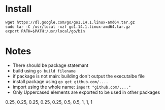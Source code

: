 # Install 
```
wget https://dl.google.com/go/go1.14.1.linux-amd64.tar.gz
sudo tar -C /usr/local -xzf go1.14.1.linux-amd64.tar.gz
export PATH=$PATH:/usr/local/go/bin
```


# Notes
- There should be package statemant
- build using `go build filename`
- if package is not main: building don't output the executalbe file
- install package using `go get github.com/....`
- import using the whole name: `import "github.com/...."`
- Only Uppercased elements are exported to be used in other packages

0.25, 0.25, 0.25, 0.25, 0.25, 0.5, 0.5, 1, 1, 1
